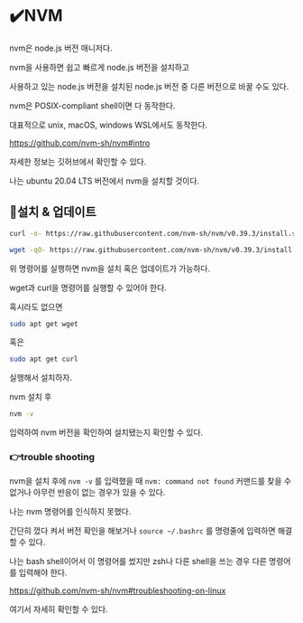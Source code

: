 # ✔️NVM

nvm은 node.js 버전 매니저다.

nvm을 사용하면 쉽고 빠르게 node.js 버전을 설치하고 

사용하고 있는 node.js 버전을 설치된 node.js 버전 중 다른 버전으로 바꿀 수도 있다.

nvm은 POSIX-compliant shell이면 다 동작한다.

대표적으로 unix, macOS, windows WSL에서도 동작한다.

https://github.com/nvm-sh/nvm#intro

자세한 정보는 깃허브에서 확인할 수 있다.

나는 ubuntu 20.04 LTS 버전에서 nvm을 설치할 것이다.

## 📌설치 & 업데이트

```bash
curl -o- https://raw.githubusercontent.com/nvm-sh/nvm/v0.39.3/install.sh | bash
```
```bash
wget -qO- https://raw.githubusercontent.com/nvm-sh/nvm/v0.39.3/install.sh | bash
```

위 명령어를 실행하면 nvm을 설치 혹은 업데이트가 가능하다.

wget과 curl을 명령어를 실행할 수 있어야 한다.

혹시라도 없으면

```bash
sudo apt get wget
```
혹은
```bash
sudo apt get curl
```

실행해서 설치하자.

nvm 설치 후

```bash
nvm -v
```

입력하여 nvm 버전을 확인하여 설치됐는지 확인할 수 있다.

### 👉trouble shooting

nvm을 설치 후에 `nvm -v` 를 입력했을 때 `nvm: command not found` 커맨드를 찾을 수 없거나 아무런 반응이 없는 경우가 있을 수 있다.

나는 nvm 명령어를 인식하지 못했다.

간단히 껐다 켜서 버전 확인을 해보거나  `source ~/.bashrc` 를 명령줄에 입력하면 해결할 수 있다.

나는 bash shell이어서 이 명령어를 썼지만 zsh나 다른 shell을 쓰는 경우 다른 명령어를 입력해야 한다.

https://github.com/nvm-sh/nvm#troubleshooting-on-linux

여기서 자세히 확인할 수 있다.

